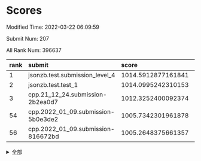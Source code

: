 # Scores

Modified Time: 2022-03-22 06:09:59

Submit Num: 207

All Rank Num: 396637

| rank |               submit               |       score        |       sigma        | pk_num |
| :--- | :--------------------------------- | :----------------- | :----------------- | :----- |
| 1    | jsonzb.test.submission_level_4     | 1014.5912877161841 | 0.8419312659617482 | 7663   |
| 2    | jsonzb.test.test_1                 | 1014.0995242310153 | 0.8478389772508931 | 7664   |
| 3    | cpp.21_12_24.submission-2b2ea0d7   | 1012.3252400092374 | 0.8097612833883271 | 7659   |
| 54   | cpp.2022_01_09.submission-5b0e3de2 | 1005.7342301961878 | 0.7301753239749915 | 7663   |
| 56   | cpp.2022_01_09.submission-816672bd | 1005.2648375661357 | 0.7126183787185434 | 7667   |


<details>
<summary>全部</summary>

| rank |                 submit                 |       score        |       sigma        | pk_num |
| :--- | :------------------------------------- | :----------------- | :----------------- | :----- |
| 1    | jsonzb.test.submission_level_4         | 1014.5912877161841 | 0.8419312659617482 | 7663   |
| 2    | jsonzb.test.test_1                     | 1014.0995242310153 | 0.8478389772508931 | 7664   |
| 3    | cpp.21_12_24.submission-2b2ea0d7       | 1012.3252400092374 | 0.8097612833883271 | 7659   |
| 4    | gobigger.level_3.submission_level_3_27 | 1012.1231857644347 | 0.7653081852626047 | 7662   |
| 5    | gobigger.level_3.submission_level_3_10 | 1011.9062453690241 | 0.7790191508938414 | 7663   |
| 6    | gobigger.level_3.submission_level_3_24 | 1011.5951903757169 | 0.7964182074495074 | 7671   |
| 7    | gobigger.level_3.submission_level_3_12 | 1011.3822093072333 | 0.7626067613001402 | 7660   |
| 8    | gobigger.level_3.submission_level_3_15 | 1011.2876889988964 | 0.7747338602359041 | 7664   |
| 9    | gobigger.level_3.submission_level_3_7  | 1011.2712811596423 | 0.7638631275189367 | 7663   |
| 10   | gobigger.level_3.submission_level_3_35 | 1011.0500840422125 | 0.7569206948621454 | 7667   |
| 11   | gobigger.level_3.submission_level_3_8  | 1010.79798629671   | 0.7770046037707551 | 7661   |
| 12   | gobigger.level_3.submission_level_3_48 | 1010.7231809796394 | 0.7788563207666918 | 7665   |
| 13   | gobigger.level_3.submission_level_3_37 | 1010.7165798267243 | 0.7501900281236854 | 7661   |
| 14   | gobigger.level_3.submission_level_3_18 | 1010.7063356828075 | 0.7616318639840763 | 7662   |
| 15   | gobigger.level_3.submission_level_3_1  | 1010.6487804493026 | 0.7635680349826155 | 7663   |
| 16   | gobigger.level_3.submission_level_3_44 | 1010.6242471320526 | 0.7632182476203453 | 7662   |
| 17   | gobigger.level_3.submission_level_3_42 | 1010.5349265915033 | 0.7631887552888887 | 7662   |
| 18   | gobigger.level_3.submission_level_3_26 | 1010.374558575125  | 0.7607411997348811 | 7665   |
| 19   | gobigger.level_3.submission_level_3_36 | 1010.3191269799586 | 0.7469247531978238 | 7664   |
| 20   | gobigger.level_3.submission_level_3_21 | 1010.3029068011679 | 0.7637974514007404 | 7665   |
| 21   | gobigger.level_3.submission_level_3_39 | 1010.2388680581589 | 0.7616620244690473 | 7670   |
| 22   | gobigger.level_3.submission_level_3_31 | 1010.2128062038182 | 0.762272463213303  | 7664   |
| 23   | gobigger.level_3.submission_level_3_40 | 1010.1485430807186 | 0.7602946220920391 | 7662   |
| 24   | gobigger.level_3.submission_level_3_30 | 1010.1038009372459 | 0.7638592569158061 | 7668   |
| 25   | gobigger.level_3.submission_level_3_16 | 1010.0602783843982 | 0.7622907748298378 | 7666   |
| 26   | gobigger.level_3.submission_level_3_19 | 1010.0600427363761 | 0.7631391218963737 | 7664   |
| 27   | gobigger.level_3.submission_level_3_0  | 1010.0509972416054 | 0.740840117354322  | 7660   |
| 28   | gobigger.level_3.submission_level_3_22 | 1010.0153462019905 | 0.7533363313698336 | 7669   |
| 29   | gobigger.level_3.submission_level_3_33 | 1010.0084641244237 | 0.7517203001097729 | 7670   |
| 30   | gobigger.level_3.submission_level_3_14 | 1009.9154004308004 | 0.745891986135616  | 7663   |
| 31   | gobigger.level_3.submission_level_3_9  | 1009.9089230197067 | 0.7880044315271627 | 7668   |
| 32   | gobigger.level_3.submission_level_3_43 | 1009.7883175216033 | 0.7739640958012303 | 7662   |
| 33   | gobigger.level_3.submission_level_3_13 | 1009.7489417492094 | 0.7591453154814354 | 7662   |
| 34   | gobigger.level_3.submission_level_3_2  | 1009.6514685754439 | 0.7490805967518714 | 7665   |
| 35   | gobigger.level_3.submission_level_3_23 | 1009.6330499256286 | 0.7521226551792377 | 7665   |
| 36   | gobigger.level_3.submission_level_3_34 | 1009.5492958578672 | 0.7586532915123443 | 7668   |
| 37   | gobigger.level_3.submission_level_3_4  | 1009.4517660140616 | 0.7568178368216568 | 7663   |
| 38   | gobigger.level_3.submission_level_3_3  | 1009.4465680596172 | 0.7551900328141162 | 7670   |
| 39   | gobigger.level_3.submission_level_3_49 | 1009.4173908129727 | 0.7359941073176378 | 7665   |
| 40   | gobigger.level_3.submission_level_3_47 | 1009.3778654958028 | 0.7475952157420096 | 7663   |
| 41   | gobigger.level_3.submission_level_3_41 | 1009.3355286847429 | 0.7693176460576224 | 7663   |
| 42   | gobigger.level_3.submission_level_3_32 | 1009.1735341515956 | 0.7397845996849763 | 7661   |
| 43   | gobigger.level_3.submission_level_3_6  | 1009.10500620284   | 0.7501088965165907 | 7667   |
| 44   | gobigger.level_3.submission_level_3_38 | 1009.0383282095709 | 0.7278513118529968 | 7664   |
| 45   | gobigger.level_3.submission_level_3_29 | 1009.0112098005177 | 0.7523119388676398 | 7663   |
| 46   | gobigger.level_3.submission_level_3_5  | 1009.008152424135  | 0.7443780888919104 | 7667   |
| 47   | gobigger.level_3.submission_level_3_11 | 1008.930423710404  | 0.7563997061968327 | 7661   |
| 48   | gobigger.level_3.submission_level_3_25 | 1008.7610897497403 | 0.7296737258161379 | 7660   |
| 49   | gobigger.level_3.submission_level_3_45 | 1008.6410239472484 | 0.7593527119842847 | 7666   |
| 50   | gobigger.level_3.submission_level_3_28 | 1008.5230337103169 | 0.7490875164060532 | 7670   |
| 51   | gobigger.level_3.submission_level_3_17 | 1008.3461314457646 | 0.7842684586133088 | 7665   |
| 52   | gobigger.level_3.submission_level_3_20 | 1008.1943850339652 | 0.7388224698651414 | 7663   |
| 53   | gobigger.level_3.submission_level_3_46 | 1008.1262353692082 | 0.725303152058398  | 7666   |
| 54   | cpp.2022_01_09.submission-5b0e3de2     | 1005.7342301961878 | 0.7301753239749915 | 7663   |
| 55   | gobigger.level_1.submission_level_1_35 | 1005.3373367055347 | 0.7162985426599152 | 7664   |
| 56   | cpp.2022_01_09.submission-816672bd     | 1005.2648375661357 | 0.7126183787185434 | 7667   |
| 57   | gobigger.level_1.submission_level_1_37 | 1004.8984003009904 | 0.7201538884329306 | 7666   |
| 58   | gobigger.level_1.submission_level_1_1  | 1004.8320192710138 | 0.7198117284313292 | 7663   |
| 59   | gobigger.level_1.submission_level_1_16 | 1004.703231201504  | 0.7257755103222595 | 7671   |
| 60   | gobigger.level_1.submission_level_1_24 | 1004.5252063746578 | 0.7234498908475739 | 7662   |
| 61   | gobigger.level_1.submission_level_1_32 | 1004.455365650866  | 0.7210749264238872 | 7664   |
| 62   | gobigger.level_1.submission_level_1_8  | 1004.2530639028818 | 0.7136612557788738 | 7662   |
| 63   | gobigger.level_1.submission_level_1_30 | 1004.2509482238058 | 0.712342981528851  | 7663   |
| 64   | gobigger.level_1.submission_level_1_38 | 1004.1432206702083 | 0.7120663491133076 | 7671   |
| 65   | gobigger.level_1.submission_level_1_42 | 1004.1031667623232 | 0.7154591806760281 | 7661   |
| 66   | gobigger.level_1.submission_level_1_25 | 1004.1015089371366 | 0.7365134472771059 | 7661   |
| 67   | gobigger.level_1.submission_level_1_44 | 1004.0411334825112 | 0.7115744987504377 | 7661   |
| 68   | gobigger.level_1.submission_level_1_22 | 1004.0174230115089 | 0.7197327482656846 | 7664   |
| 69   | gobigger.level_1.submission_level_1_28 | 1003.6904094531099 | 0.7305216303609049 | 7663   |
| 70   | gobigger.level_1.submission_level_1_29 | 1003.4626726040754 | 0.721881897231553  | 7667   |
| 71   | gobigger.level_1.submission_level_1_18 | 1003.4584652364064 | 0.7225775119039223 | 7661   |
| 72   | gobigger.level_1.submission_level_1_43 | 1003.4265688493568 | 0.7161292753114011 | 7665   |
| 73   | gobigger.level_1.submission_level_1_34 | 1003.4184605017786 | 0.7340756126653002 | 7666   |
| 74   | gobigger.level_1.submission_level_1_17 | 1003.4076749042882 | 0.7207384763198644 | 7666   |
| 75   | gobigger.level_1.submission_level_1_49 | 1003.3378400378859 | 0.7206323189170483 | 7660   |
| 76   | gobigger.level_1.submission_level_1_6  | 1003.2840434375714 | 0.7039641805538246 | 7667   |
| 77   | gobigger.level_1.submission_level_1_9  | 1003.2768796052052 | 0.7181173327550258 | 7665   |
| 78   | gobigger.level_1.submission_level_1_15 | 1003.2318403438437 | 0.7162269463732719 | 7670   |
| 79   | gobigger.level_1.submission_level_1_26 | 1003.2159775678533 | 0.7216450332780865 | 7664   |
| 80   | gobigger.level_1.submission_level_1_11 | 1003.2124732876566 | 0.7235713554564951 | 7664   |
| 81   | gobigger.level_1.submission_level_1_36 | 1003.1901429224046 | 0.7186033276516411 | 7664   |
| 82   | gobigger.level_1.submission_level_1_45 | 1003.1463317077807 | 0.706824500274803  | 7666   |
| 83   | gobigger.level_1.submission_level_1_23 | 1003.1230978438446 | 0.7295123891786128 | 7662   |
| 84   | gobigger.level_1.submission_level_1_4  | 1003.0922068377278 | 0.7152291267914258 | 7663   |
| 85   | gobigger.level_1.submission_level_1_14 | 1003.0244992775521 | 0.7292703721663076 | 7671   |
| 86   | gobigger.level_1.submission_level_1_48 | 1003.0025520041364 | 0.719621252395925  | 7662   |
| 87   | gobigger.level_1.submission_level_1_5  | 1002.9589414383933 | 0.7195189163041307 | 7670   |
| 88   | gobigger.level_1.submission_level_1_21 | 1002.9455606963854 | 0.7251778113922414 | 7666   |
| 89   | gobigger.level_1.submission_level_1_41 | 1002.9258304513614 | 0.7110184696411501 | 7657   |
| 90   | gobigger.level_1.submission_level_1_27 | 1002.8664547653362 | 0.7226461254869826 | 7662   |
| 91   | gobigger.level_1.submission_level_1_33 | 1002.8576951179248 | 0.7087368608043856 | 7667   |
| 92   | gobigger.level_1.submission_level_1_7  | 1002.8301120838123 | 0.7197520050254695 | 7663   |
| 93   | gobigger.level_1.submission_level_1_46 | 1002.7684750848782 | 0.718906146188253  | 7667   |
| 94   | gobigger.level_1.submission_level_1_3  | 1002.7055256728338 | 0.7172105724195048 | 7666   |
| 95   | gobigger.level_1.submission_level_1_12 | 1002.6961242884987 | 0.7183273393739187 | 7664   |
| 96   | gobigger.level_1.submission_level_1_0  | 1002.6705938948631 | 0.7138990653611806 | 7668   |
| 97   | gobigger.level_1.submission_level_1_40 | 1002.5261953838237 | 0.7097875370243566 | 7666   |
| 98   | gobigger.level_1.submission_level_1_13 | 1002.505405645215  | 0.7111176092414765 | 7663   |
| 99   | gobigger.level_1.submission_level_1_10 | 1002.4029890377905 | 0.717889884638514  | 7671   |
| 100  | gobigger.level_1.submission_level_1_20 | 1002.3640565809432 | 0.7090050981160926 | 7666   |
| 101  | gobigger.level_1.submission_level_1_31 | 1002.3254181144301 | 0.713093694278679  | 7659   |
| 102  | gobigger.level_1.submission_level_1_19 | 1002.1621474016125 | 0.7070308500596761 | 7661   |
| 103  | gobigger.level_1.submission_level_1_2  | 1002.009652781774  | 0.7166387093979876 | 7658   |
| 104  | gobigger.level_1.submission_level_1_39 | 1001.6374470556374 | 0.7121132309737355 | 7664   |
| 105  | gobigger.level_1.submission_level_1_47 | 1001.5262975673943 | 0.713911510297303  | 7666   |
| 106  | gobigger.random.submission_random_47   | 997.5730888872031  | 0.6914644410996441 | 7666   |
| 107  | gobigger.random.submission_random_28   | 997.5462124173082  | 0.7112001017614825 | 7664   |
| 108  | gobigger.random.submission_random_8    | 997.3891581374585  | 0.7078357360822939 | 7670   |
| 109  | gobigger.random.submission_random_43   | 997.2341358720288  | 0.6992303907737621 | 7663   |
| 110  | gobigger.random.submission_random_4    | 997.0862691299329  | 0.7061225372150413 | 7664   |
| 111  | gobigger.random.submission_random_24   | 996.9101903303882  | 0.7065676700201493 | 7665   |
| 112  | gobigger.random.submission_random_0    | 996.8471816665221  | 0.7019257676833095 | 7667   |
| 113  | gobigger.random.submission_random_39   | 996.83827012706    | 0.7138203515746282 | 7665   |
| 114  | gobigger.random.submission_random_40   | 996.7846583776814  | 0.7153350473474774 | 7665   |
| 115  | gobigger.random.submission_random_6    | 996.61069645351    | 0.7051797538560383 | 7666   |
| 116  | gobigger.random.submission_random_26   | 996.5682440643628  | 0.7081705680923818 | 7667   |
| 117  | gobigger.random.submission_random_2    | 996.5460300370214  | 0.7019895466037791 | 7663   |
| 118  | gobigger.random.submission_random_10   | 996.5339315004966  | 0.7083322777317643 | 7667   |
| 119  | gobigger.random.submission_random_23   | 996.4507226741646  | 0.6988532190993078 | 7661   |
| 120  | gobigger.random.submission_random_31   | 996.4128362387936  | 0.7088316834445189 | 7664   |
| 121  | gobigger.random.submission_random_15   | 996.3810514431814  | 0.7123543261707448 | 7664   |
| 122  | gobigger.random.submission_random_46   | 996.3584898939641  | 0.7044794739244645 | 7663   |
| 123  | gobigger.random.submission_random_32   | 996.3541924453787  | 0.705590085351817  | 7663   |
| 124  | gobigger.random.submission_random_34   | 996.2001095672183  | 0.6890784676145831 | 7659   |
| 125  | gobigger.random.submission_random_35   | 996.0779243196938  | 0.7092883022127816 | 7666   |
| 126  | gobigger.random.submission_random_45   | 996.0395099628519  | 0.7114683757074374 | 7660   |
| 127  | gobigger.random.submission_random_22   | 995.8870196956449  | 0.7133096445472807 | 7666   |
| 128  | gobigger.random.submission_random_44   | 995.8521847209137  | 0.7052155327890054 | 7667   |
| 129  | gobigger.random.submission_random_12   | 995.7921621688522  | 0.7196752107982165 | 7663   |
| 130  | gobigger.random.submission_random_38   | 995.7540924465792  | 0.713206013449907  | 7666   |
| 131  | gobigger.random.submission_random_13   | 995.7464187289688  | 0.7080020660926215 | 7665   |
| 132  | gobigger.random.submission_random_19   | 995.711733861541   | 0.7088472544871579 | 7662   |
| 133  | gobigger.random.submission_random_37   | 995.7106428252825  | 0.7071533351453673 | 7666   |
| 134  | gobigger.random.submission_random_36   | 995.647688628875   | 0.6980332061210884 | 7669   |
| 135  | gobigger.random.submission_random_7    | 995.6376806787931  | 0.7028848283212114 | 7661   |
| 136  | gobigger.random.submission_random_25   | 995.6278347760338  | 0.7088968846861685 | 7662   |
| 137  | gobigger.random.submission_random_42   | 995.6131130494463  | 0.70453529721509   | 7666   |
| 138  | gobigger.random.submission_random_5    | 995.5982304819358  | 0.7162910364031951 | 7661   |
| 139  | gobigger.random.submission_random_49   | 995.5934781691582  | 0.7177224245961507 | 7665   |
| 140  | gobigger.random.submission_random_27   | 995.5567217318853  | 0.723286005456557  | 7667   |
| 141  | gobigger.random.submission_random_18   | 995.5297484210515  | 0.7235342781379145 | 7667   |
| 142  | gobigger.random.submission_random_29   | 995.5285879135422  | 0.7109282198724726 | 7660   |
| 143  | gobigger.random.submission_random_14   | 995.4553218803092  | 0.7142747602082755 | 7664   |
| 144  | gobigger.random.submission_random_11   | 995.4106123627831  | 0.7112373538583276 | 7666   |
| 145  | gobigger.random.submission_random_3    | 995.3573724619824  | 0.7163929207057859 | 7668   |
| 146  | gobigger.random.submission_random_41   | 995.3371026854594  | 0.7139920836218573 | 7666   |
| 147  | gobigger.random.submission_random_20   | 995.2685343894829  | 0.7168229924046657 | 7667   |
| 148  | gobigger.random.submission_random_21   | 995.2441156194946  | 0.72020769496251   | 7658   |
| 149  | gobigger.random.submission_random_17   | 995.2405345926151  | 0.7046568098056739 | 7664   |
| 150  | gobigger.random.submission_random_33   | 995.2054535703318  | 0.7274749540192867 | 7665   |
| 151  | gobigger.random.submission_random_1    | 995.1883704602527  | 0.7190056980955762 | 7665   |
| 152  | gobigger.random.submission_random_30   | 995.1077340967764  | 0.7032613373277724 | 7663   |
| 153  | gobigger.random.submission_random_16   | 995.0997257069209  | 0.7119779997355218 | 7660   |
| 154  | gobigger.random.submission_random_9    | 994.9423875950996  | 0.7204178750449409 | 7664   |
| 155  | gobigger.random.submission_random_48   | 994.5999239302627  | 0.7189777768295831 | 7666   |
| 156  | gobigger.level_2.submission_level_2_36 | 994.4306206296693  | 0.7291501771254527 | 7664   |
| 157  | gobigger.level_2.submission_level_2_7  | 994.0213334845171  | 0.7210841094713211 | 7665   |
| 158  | gobigger.level_2.submission_level_2_5  | 993.4054409134803  | 0.7501251838567287 | 7661   |
| 159  | gobigger.level_2.submission_level_2_40 | 993.3677620177717  | 0.7336823744863259 | 7664   |
| 160  | gobigger.level_2.submission_level_2_25 | 993.340801950636   | 0.7533162887236318 | 7663   |
| 161  | gobigger.level_2.submission_level_2_10 | 993.2975753551802  | 0.7535888011680241 | 7664   |
| 162  | gobigger.level_2.submission_level_2_15 | 993.2594601854094  | 0.7618294717845635 | 7667   |
| 163  | gobigger.level_2.submission_level_2_47 | 993.184894573156   | 0.7340912354941844 | 7667   |
| 164  | gobigger.level_2.submission_level_2_37 | 993.0821094428903  | 0.73539227419837   | 7667   |
| 165  | gobigger.level_2.submission_level_2_48 | 993.0269401257195  | 0.7319699618679639 | 7667   |
| 166  | gobigger.level_2.submission_level_2_18 | 993.0266856032946  | 0.7338885818581223 | 7662   |
| 167  | gobigger.level_2.submission_level_2_43 | 993.0104760717944  | 0.741063830051439  | 7668   |
| 168  | gobigger.level_2.submission_level_2_30 | 992.9414275917239  | 0.7458061689984266 | 7666   |
| 169  | gobigger.level_2.submission_level_2_34 | 992.9268080361879  | 0.7500282883063453 | 7665   |
| 170  | gobigger.level_2.submission_level_2_6  | 992.8853866612754  | 0.7442702766204202 | 7666   |
| 171  | gobigger.level_2.submission_level_2_1  | 992.630651319766   | 0.7383147951981526 | 7664   |
| 172  | gobigger.level_2.submission_level_2_8  | 992.5181004370284  | 0.7457659712845359 | 7668   |
| 173  | gobigger.level_2.submission_level_2_2  | 992.321557048698   | 0.7544962634363246 | 7664   |
| 174  | gobigger.level_2.submission_level_2_29 | 992.2988932312285  | 0.7515647170917921 | 7667   |
| 175  | gobigger.level_2.submission_level_2_3  | 992.2783315401678  | 0.7433501712671903 | 7668   |
| 176  | gobigger.level_2.submission_level_2_39 | 992.2217576691983  | 0.7380954999516836 | 7661   |
| 177  | gobigger.level_2.submission_level_2_13 | 992.2025327743951  | 0.7565532831302374 | 7667   |
| 178  | gobigger.level_2.submission_level_2_11 | 992.1699285716631  | 0.7360576319634503 | 7665   |
| 179  | gobigger.level_2.submission_level_2_45 | 992.1443496172943  | 0.7472909930445468 | 7660   |
| 180  | gobigger.level_2.submission_level_2_14 | 991.9943833075041  | 0.7552774713950529 | 7665   |
| 181  | gobigger.level_2.submission_level_2_44 | 991.9467331173331  | 0.7661718544062301 | 7667   |
| 182  | gobigger.level_2.submission_level_2_31 | 991.9166669916425  | 0.728156570295037  | 7664   |
| 183  | gobigger.level_2.submission_level_2_26 | 991.8749394400785  | 0.7495613032490479 | 7667   |
| 184  | gobigger.level_2.submission_level_2_35 | 991.8451002547957  | 0.7341253085900785 | 7664   |
| 185  | gobigger.level_2.submission_level_2_4  | 991.8117225346915  | 0.7355756631106055 | 7666   |
| 186  | gobigger.level_2.submission_level_2_12 | 991.7884649298205  | 0.7471321918195021 | 7663   |
| 187  | gobigger.level_2.submission_level_2_19 | 991.6405637647823  | 0.7701227057419994 | 7666   |
| 188  | gobigger.level_2.submission_level_2_42 | 991.5729462511998  | 0.7427866722616698 | 7670   |
| 189  | gobigger.level_2.submission_level_2_38 | 991.5548085289901  | 0.742371677536183  | 7665   |
| 190  | gobigger.level_2.submission_level_2_33 | 991.5094670916111  | 0.7455279848667189 | 7666   |
| 191  | gobigger.level_2.submission_level_2_23 | 991.4881246002176  | 0.7418960194770108 | 7659   |
| 192  | gobigger.level_2.submission_level_2_41 | 991.4423018876228  | 0.7372765168854712 | 7665   |
| 193  | gobigger.level_2.submission_level_2_20 | 991.429629444958   | 0.7665831600460692 | 7664   |
| 194  | gobigger.level_2.submission_level_2_21 | 991.3876728320049  | 0.7380132405371689 | 7662   |
| 195  | gobigger.level_2.submission_level_2_32 | 991.3192229778813  | 0.7476291356705232 | 7664   |
| 196  | gobigger.level_2.submission_level_2_27 | 991.274244044639   | 0.7503454051352564 | 7665   |
| 197  | gobigger.level_2.submission_level_2_9  | 991.244521179194   | 0.7400699031343974 | 7667   |
| 198  | gobigger.level_2.submission_level_2_49 | 991.1789466501594  | 0.7524015586290764 | 7663   |
| 199  | gobigger.level_2.submission_level_2_22 | 991.0069239821231  | 0.7637883698018166 | 7660   |
| 200  | gobigger.level_2.submission_level_2_28 | 990.9421998504956  | 0.7542673473591687 | 7663   |
| 201  | gobigger.level_2.submission_level_2_0  | 990.8945498730811  | 0.7478184468016041 | 7664   |
| 202  | gobigger.level_2.submission_level_2_16 | 990.8428764995556  | 0.7650993932319033 | 7666   |
| 203  | gobigger.level_2.submission_level_2_17 | 990.6801993108484  | 0.7790889301185132 | 7665   |
| 204  | gobigger.level_2.submission_level_2_46 | 990.5428452179676  | 0.7577296536124313 | 7662   |
| 205  | gobigger.level_2.submission_level_2_24 | 989.5732483187307  | 0.7683014312932415 | 7664   |
| 206  | gobigger.none.submission_none_0        | 976.96358565791    | 1.4370871078648988 | 7663   |
| 207  | gobigger.none.submission_none_1        | 975.7214343918364  | 1.5896698378245973 | 7669   |

</details>